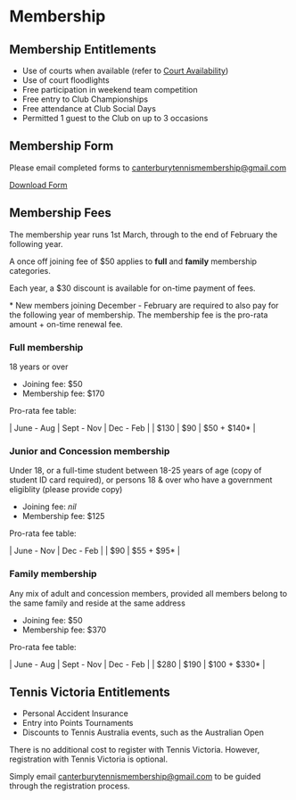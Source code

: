 # Membership

## Membership Entitlements

* Use of courts when available (refer to [Court Availability](court_availability))
* Use of court floodlights
* Free participation in weekend team competition
* Free entry to Club Championships
* Free attendance at Club Social Days
* Permitted 1 guest to the Club on up to 3 occasions

## Membership Form

Please email completed forms to [canterburytennismembership@gmail.com](mailto:canterburytennismembership@gmail.com)

<a href="downloads/CTC-Membership-Application-Form.docx" class="button fit special" style="width: 30%; min-width: min-content">Download Form</a>

## Membership Fees

The membership year runs 1st March, through to the end of February the following year.

A once off joining fee of $50 applies to **full** and **family** membership categories.

Each year, a $30 discount is available for on-time payment of fees.

\* New members joining December - February are required to also pay for the following year of membership.  The membership fee is the pro-rata amount + on-time renewal fee.

### Full membership

18 years or over

* Joining fee: $50
* Membership fee: $170

Pro-rata fee table:

| June - Aug | Sept - Nov | Dec - Feb   |
| $130       | $90        | $50 + $140* |

### Junior and Concession membership

Under 18, or a full-time student between 18-25 years of age (copy of student ID card required), or persons 18 & over who have a government eligiblity (please provide copy)

* Joining fee: _nil_
* Membership fee: $125

Pro-rata fee table:

| June - Nov | Dec - Feb  |
| $90        | $55 + $95* |

### Family membership

Any mix of adult and concession members, provided all members belong to the same family and reside at the same address

* Joining fee: $50
* Membership fee: $370

Pro-rata fee table:

| June - Aug | Sept - Nov | Dec - Feb    |
| $280       | $190       | $100 + $330* |

## Tennis Victoria Entitlements

* Personal Accident Insurance
* Entry into Points Tournaments
* Discounts to Tennis Australia events, such as the Australian Open

There is no additional cost to register with Tennis Victoria. However, registration with Tennis Victoria is optional.

Simply email [canterburytennismembership@gmail.com](mailto:canterburytennismembership@gmail.com) to be guided through the registration process.
